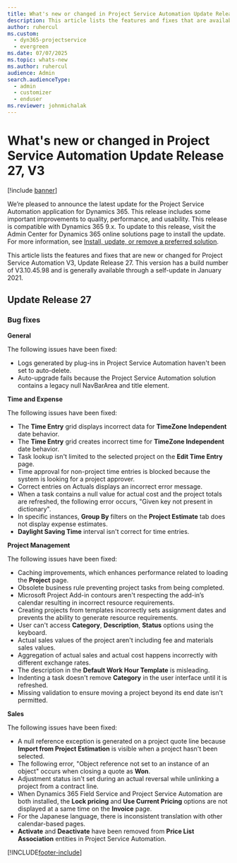 ```yaml
---
title: What's new or changed in Project Service Automation Update Release 27, V3
description: This article lists the features and fixes that are available in Project Service Automation Update Release 27, V3.
author: ruhercul
ms.custom: 
  - dyn365-projectservice
  - evergreen
ms.date: 07/07/2025
ms.topic: whats-new
ms.author: ruhercul
audience: Admin
search.audienceType: 
  - admin
  - customizer
  - enduser
ms.reviewer: johnmichalak
---
```



# What's new or changed in Project Service Automation Update Release 27, V3

[!include [banner](../includes/psa-now-project-operations.md)]

We’re pleased to announce the latest update for the Project Service Automation application for Dynamics 365. This release includes some important improvements to quality, performance, and usability. This release is compatible with Dynamics 365 9.x. To update to this release, visit the Admin Center for Dynamics 365 online solutions page to install the update. For more information, see [Install, update, or remove a preferred solution](/power-platform/admin/install-remove-preferred-solution).

This article lists the features and fixes that are new or changed for Project Service Automation V3, Update Release 27. This version has a build number of V3.10.45.98 and is generally available through a self-update in January 2021.

## Update Release 27

### Bug fixes

**General**

The following issues have been fixed:

- Logs generated by plug-ins in Project Service Automation haven't been set to auto-delete.
- Auto-upgrade fails because the Project Service Automation solution contains a legacy null NavBarArea and title element.

**Time and Expense**

The following issues have been fixed:

- The **Time Entry** grid displays incorrect data for **TimeZone Independent** date behavior.
- The **Time Entry** grid creates incorrect time for **TimeZone Independent** date behavior.
- Task lookup isn't limited to the selected project on the **Edit Time Entry** page.
- Time approval for non-project time entries is blocked because the system is looking for a project approver.
- Correct entries on Actuals displays an incorrect error message.
- When a task contains a null value for actual cost and the project totals are refreshed, the following error occurs, "Given key not present in dictionary".
- In specific instances, **Group By** filters on the **Project Estimate** tab does not display expense estimates.
- **Daylight Saving Time** interval isn't correct for time entries.

**Project Management**

The following issues have been fixed:

- Caching improvements, which enhances performance related to loading the **Project** page.
- Obsolete business rule preventing project tasks from being completed.
- Microsoft Project Add-in contours aren't respecting the add-in’s calendar resulting in incorrect resource requirements.
- Creating projects from templates incorrectly sets assignment dates and prevents the ability to generate resource requirements.
- User can't access **Category**, **Description**, **Status** options using the keyboard.
- Actual sales values of the project aren't including fee and materials sales values.
- Aggregation of actual sales and actual cost happens incorrectly with different exchange rates.
- The description in the **Default Work Hour Template** is misleading.
- Indenting a task doesn't remove **Category** in the user interface until it is refreshed.
- Missing validation to ensure moving a project beyond its end date isn't permitted.

**Sales**

The following issues have been fixed:

- A null reference exception is generated on a project quote line because **Import from Project Estimation** is visible when a project hasn't been selected.
- The following error, "Object reference not set to an instance of an object" occurs when closing a quote as **Won**.
- Adjustment status isn't set during an actual reversal while unlinking a project from a contract line.
- When Dynamics 365 Field Service and Project Service Automation are both installed, the **Lock pricing** and **Use Current Pricing** options are not displayed at a same time on the **Invoice** page.
- For the Japanese language, there is inconsistent translation with other calendar-based pages.
- **Activate** and **Deactivate** have been removed from **Price List Association** entities in Project Service Automation.


[!INCLUDE[footer-include](../includes/footer-banner.md)]
